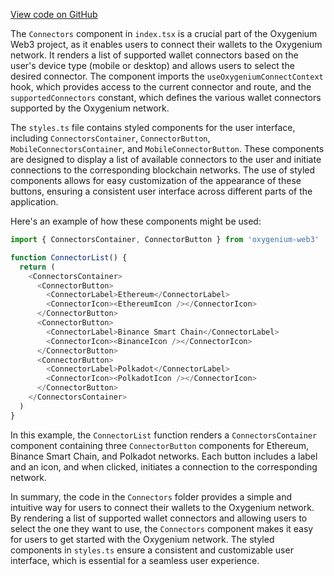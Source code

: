 [View code on GitHub](https://github.com/oxygenium/oxygenium-web3/.autodoc/docs/json/packages/web3-react/src/components/Pages/Connectors)

The `Connectors` component in `index.tsx` is a crucial part of the Oxygenium Web3 project, as it enables users to connect their wallets to the Oxygenium network. It renders a list of supported wallet connectors based on the user's device type (mobile or desktop) and allows users to select the desired connector. The component imports the `useOxygeniumConnectContext` hook, which provides access to the current connector and route, and the `supportedConnectors` constant, which defines the various wallet connectors supported by the Oxygenium network.

The `styles.ts` file contains styled components for the user interface, including `ConnectorsContainer`, `ConnectorButton`, `MobileConnectorsContainer`, and `MobileConnectorButton`. These components are designed to display a list of available connectors to the user and initiate connections to the corresponding blockchain networks. The use of styled components allows for easy customization of the appearance of these buttons, ensuring a consistent user interface across different parts of the application.

Here's an example of how these components might be used:

```javascript
import { ConnectorsContainer, ConnectorButton } from 'oxygenium-web3'

function ConnectorList() {
  return (
    <ConnectorsContainer>
      <ConnectorButton>
        <ConnectorLabel>Ethereum</ConnectorLabel>
        <ConnectorIcon><EthereumIcon /></ConnectorIcon>
      </ConnectorButton>
      <ConnectorButton>
        <ConnectorLabel>Binance Smart Chain</ConnectorLabel>
        <ConnectorIcon><BinanceIcon /></ConnectorIcon>
      </ConnectorButton>
      <ConnectorButton>
        <ConnectorLabel>Polkadot</ConnectorLabel>
        <ConnectorIcon><PolkadotIcon /></ConnectorIcon>
      </ConnectorButton>
    </ConnectorsContainer>
  )
}
```

In this example, the `ConnectorList` function renders a `ConnectorsContainer` component containing three `ConnectorButton` components for Ethereum, Binance Smart Chain, and Polkadot networks. Each button includes a label and an icon, and when clicked, initiates a connection to the corresponding network.

In summary, the code in the `Connectors` folder provides a simple and intuitive way for users to connect their wallets to the Oxygenium network. By rendering a list of supported wallet connectors and allowing users to select the one they want to use, the `Connectors` component makes it easy for users to get started with the Oxygenium network. The styled components in `styles.ts` ensure a consistent and customizable user interface, which is essential for a seamless user experience.
